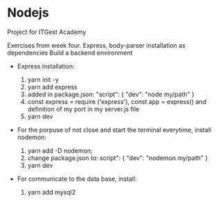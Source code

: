 # Nodejs
Project for ITGest Academy

Exercises from week four.
Express, body-parser installation as dependencies
Build a backend environment


- Express installation:
    1. yarn init -y
    2. yarn add express
    3. added in package.json:
        "script": {
          "dev": "node my/path"
        }
    4. const express = require ('express'), const app = express() and definition of my port in my server.js file
    5. yarn dev

- For the porpuse of not close and start the terminal everytime, install nodemon:
  1. yarn add -D nodemon;
  2. change package.json to:
      script": {
          "dev": "nodemon my/path"
      }
  3. yarn dev

- For communicate to the data base, install:
  1. yarn add mysql2

